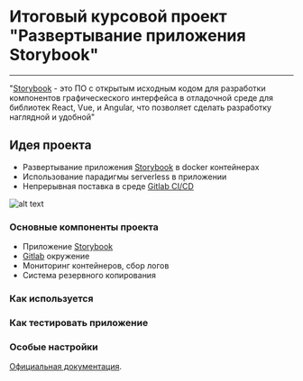 # Итоговый курсовой проект "Развертывание приложения Storybook"
___________________________________________________________________________________________________________________________
"[Storybook](https://storybook.js.org/) - это ПО с открытым исходным кодом для разработки  компонентов графическеского интерфейса в отладочной среде для библиотек React, Vue, и Angular, что позволяет сделать разработку наглядной и удобной"

## Идея проекта
  + Развертывание приложения [Storybook](https://storybook.lb01.ru/) в docker контейнерах
  + Использование парадигмы serverless в приложении
  + Непрерывная поставка в среде [Gitlab CI/CD](http://35.217.16.30)
  
   ![alt text](https://c.radikal.ru/c20/2001/ad/b9674b23e70d.png)

### Основные компоненты проекта
  + Приложение [Storybook](https://storybook.lb01.ru/)
  + [Gitlab](http://35.217.16.30) окружение
  + Мониторинг контейнеров, сбор логов
  + Система резервного копирования

### Как используется

### Как тестировать приложение

### Особые настройки
[Официальная документация](https://cli.vuejs.org/config/).

